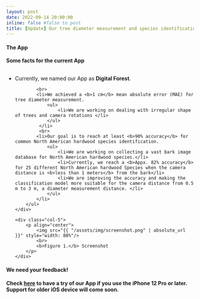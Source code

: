```yaml
---
layout: post
date: 2022-09-14 20:00:00
inline: false #false to post
title: [Update] Our tree diameter measurement and species identification App is under under testing.
---
```


#### The App
<div class="row mt-3">
    <div class="col-7">
        <b> Some facts for the current App </b>
        <br> <br>
        <ul>
            <li>Currently, we named our App as <b>Digital Forest</b>. </li>
            
            <br>
            <li>We achieved a <b>1 cm</b> mean absolute error (MAE) for tree diameter measurement.
                <ul>
                    <li>We are working on dealing with irregular shape of trees and camera rotations </li>
                </ul>
             </li>
             <br>
            <li>Our goal is to reach at least <b>90% accuracy</b> for common North American hardwood species identification.
                <ul>
                    <li>We are working on collecting a vast bark image database for North American hardwood species.</li>
                    <li>Currently, we reach a <b>Appx. 82% accuracy</b> for 25 different North American hardwood Species when the camera distance is <b>less than 1 meters</b> from the bark</li>
                    <li>We are improving the accuracy and making the classification model more suitable for the camera distance from 0.5 m to 3 m, a diameter measurement distance. </li>
                </ul>
            </li>
        </ul>
    </div>

    <div class="col-5">
        <p align="center">
            <img src="{{ "/assets/img/screenshot.png" | absolute_url }}" style="width: 80%"/>
            <br>
            <b>Figure 1.</b> Screenshot
        </p>
    </div>
</div>



#### We need your feedback!

__Check [here](https://testflight.apple.com/join/5q6VkmPW) to have a try of our App if you use the iPhone 12 Pro or later. Support for older iOS device will come soon.__ 




